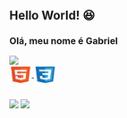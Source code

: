 <h2>Hello World! 😆 </h2> 
<h3> Olá, meu nome é Gabriel </h3>
<div>
  <a href="https://github.com/gabrielmsoares">
  <img height="160em" src="https://github-readme-stats.vercel.app/api?username=gabrielmsoares&show_icons=true&theme=dark&include_all_commits=true&count_private=true"/>
    </div>
 
  <div>
  <img align="center" alt="Rafa-HTML" height="30" width="40" src="https://raw.githubusercontent.com/devicons/devicon/master/icons/html5/html5-original.svg">
  <img align="center" alt="Rafa-CSS" height="30" width="40" src="https://raw.githubusercontent.com/devicons/devicon/master/icons/css3/css3-original.svg">
  </div>
  
  ##
  <div>
  <a href="https://instagram.com/gabriel.msoares" target="_blank"><img src="https://img.shields.io/badge/-Instagram-%23E4405F?style=for-the-badge&logo=instagram&logoColor=white" target="_blank"></a>
  <a href="https://www.linkedin.com/in/gabriel-soares-38a818214/" target="_blank"><img src="https://img.shields.io/badge/LinkedIn-0077B5?style=for-the-badge&logo=linkedin&logoColor=white" target="_blank"></a>
  </div>
